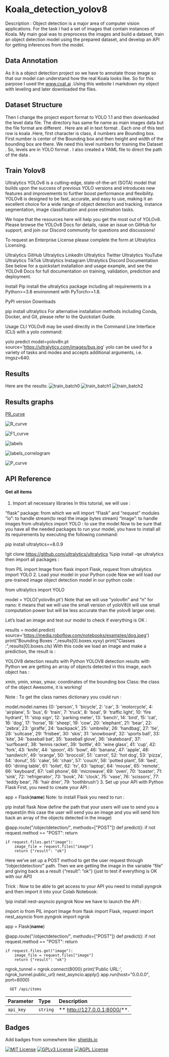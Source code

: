# Koala_detection_yolov8
Description : Object detection is a major area of computer vision applications. For the task I had a set of images that contain instances of Koala. My main goal was  to preprocess the images and build a dataset, train an object detection model using the prepared dataset, and develop an API for getting inferences from the model.
## Data Annotation

 As it is a object detection project so we have to annotate those image so that our model can understand how the real Koala looks like. So for this parpose I used the www.cvat.ai .Using this website I markdown my object with leveling and later downloaded the files.   
## Dataset Structure 

Then I change the project export format to YOLO 1.1 and then downloaded the level data file. The directory has same fie name as main images data but the file format are different . Here are all in text format . Each one of this text row is koala .Here, first character is class, 4 numbers are Bounding box. First number is center of the Bounding box and then height and width of the bounding box are there. We need this level numbers for training the Dataset . So, levels are in YOLO format .  I also created a YAML file to direct the path of the data .
## Train Yolov8

Ultralytics YOLOv8 is a cutting-edge, state-of-the-art (SOTA) model that builds upon the success of previous YOLO versions and introduces new features and improvements to further boost performance and flexibility. YOLOv8 is designed to be fast, accurate, and easy to use, making it an excellent choice for a wide range of object detection and tracking, instance segmentation, image classification and pose estimation tasks.

We hope that the resources here will help you get the most out of YOLOv8. Please browse the YOLOv8 Docs for details, raise an issue on GitHub for support, and join our Discord community for questions and discussions!

To request an Enterprise License please complete the form at Ultralytics Licensing.



Ultralytics GitHub  Ultralytics LinkedIn  Ultralytics Twitter  Ultralytics YouTube  Ultralytics TikTok  Ultralytics Instagram  Ultralytics Discord
Documentation
See below for a quickstart installation and usage example, and see the YOLOv8 Docs for full documentation on training, validation, prediction and deployment.

Install
Pip install the ultralytics package including all requirements in a Python>=3.8 environment with PyTorch>=1.8.

PyPI version Downloads

pip install ultralytics
For alternative installation methods including Conda, Docker, and Git, please refer to the Quickstart Guide.

Usage
CLI
YOLOv8 may be used directly in the Command Line Interface (CLI) with a yolo command:

yolo predict model=yolov8n.pt source='https://ultralytics.com/images/bus.jpg'
yolo can be used for a variety of tasks and modes and accepts additional arguments, i.e. imgsz=640.

## Results

Here are the results:
![train_batch0](https://github.com/Radit1234/Koala_detection_yolov8/assets/48798988/d16698cb-878c-4c04-ae16-133f930838b0)
![train_batch1](https://github.com/Radit1234/Koala_detection_yolov8/assets/48798988/709d30f3-23f2-4a09-b716-568a83f8b79f)
![train_batch2](https://github.com/Radit1234/Koala_detection_yolov8/assets/48798988/0d722df9-836c-4a64-b57c-aa76c631e9d9)


## Results graphs

[PR_curve](https://github.com/Radit1234/Koala_detection_yolov8/assets/48798988/a5abfb1f-dcb8-44a6-b322-6fd1ab80c2b1)

![R_curve](https://github.com/Radit1234/Koala_detection_yolov8/assets/48798988/f65a7640-5d28-4777-820f-36164943b8e7)

![F1_curve](https://github.com/Radit1234/Koala_detection_yolov8/assets/48798988/c1b22037-23df-4bf5-99e0-b4cb95a61e0c)

![labels](https://github.com/Radit1234/Koala_detection_yolov8/assets/48798988/9785b3ad-f6a0-4820-8b68-ce22bc83333a)

![labels_correlogram](https://github.com/Radit1234/Koala_detection_yolov8/assets/48798988/48bccc9f-bc8f-42e1-9c7a-f2bcb4491fc5)

![P_curve](https://github.com/Radit1234/Koala_detection_yolov8/assets/48798988/01386e0a-8a1e-413b-9a7f-e4be2b689165)

## API Reference

#### Get all items

1. Import all necessary libraries
In this tutorial, we will use :

“flask” package: from which we will import “Flask” and “request” modules
“io”: to handle stream(to reqd the image bytes stream)
“Image”: to handle images
from ultralytics import YOLO : to use the model
Now to be sure that you have all the needed packages to run your model, you have to install all its requirements by executing the following command:

pip install ultralytics==8.0.9

!git clone https://github.com/ultralytics/ultralytics
%pip install -qe ultralytics
then import all packages :

from PIL import Image
from flask import Flask, request
from ultralytics import YOLO
2. Load your model in your Python code
Now we will load our pre-trained image object detection model in our python code :

from ultralytics import YOLO

model = YOLO('yolov8n.pt')
Note that we will use “yolov8n” and “n” for nano: it means that we will use the small version of yoloV8(it will use small computation power but will be less accurate than the yolov8 larger one).

Let’s load an image and test our model to check if everything is OK :

results = model.predict(
   source='https://media.roboflow.com/notebooks/examples/dog.jpeg')
print("Bounding Boxes :",results[0].boxes.xyxy)
print("Classes :",results[0].boxes.cls)
With this code we load an image and make a prediction, the result is :

YOLOV8 detection results with Python
YOLOV8 detection results with Python
we are getting an array of objects detected in this image, each object has :

xmin, ymin, xmax, ymax: coordinates of the bounding box
Class: the class of the object
Awesome, it is working!

Note : To get the class names dictionary you could run :

model.model.names
{0: 'person',
 1: 'bicycle',
 2: 'car',
 3: 'motorcycle',
 4: 'airplane',
 5: 'bus',
 6: 'train',
 7: 'truck',
 8: 'boat',
 9: 'traffic light',
 10: 'fire hydrant',
 11: 'stop sign',
 12: 'parking meter',
 13: 'bench',
 14: 'bird',
 15: 'cat',
 16: 'dog',
 17: 'horse',
 18: 'sheep',
 19: 'cow',
 20: 'elephant',
 21: 'bear',
 22: 'zebra',
 23: 'giraffe',
 24: 'backpack',
 25: 'umbrella',
 26: 'handbag',
 27: 'tie',
 28: 'suitcase',
 29: 'frisbee',
 30: 'skis',
 31: 'snowboard',
 32: 'sports ball',
 33: 'kite',
 34: 'baseball bat',
 35: 'baseball glove',
 36: 'skateboard',
 37: 'surfboard',
 38: 'tennis racket',
 39: 'bottle',
 40: 'wine glass',
 41: 'cup',
 42: 'fork',
 43: 'knife',
 44: 'spoon',
 45: 'bowl',
 46: 'banana',
 47: 'apple',
 48: 'sandwich',
 49: 'orange',
 50: 'broccoli',
 51: 'carrot',
 52: 'hot dog',
 53: 'pizza',
 54: 'donut',
 55: 'cake',
 56: 'chair',
 57: 'couch',
 58: 'potted plant',
 59: 'bed',
 60: 'dining table',
 61: 'toilet',
 62: 'tv',
 63: 'laptop',
 64: 'mouse',
 65: 'remote',
 66: 'keyboard',
 67: 'cell phone',
 68: 'microwave',
 69: 'oven',
 70: 'toaster',
 71: 'sink',
 72: 'refrigerator',
 73: 'book',
 74: 'clock',
 75: 'vase',
 76: 'scissors',
 77: 'teddy bear',
 78: 'hair drier',
 79: 'toothbrush'}
3. Set up your API with Python Flask
First, you need to create your API :

app = Flask(__name__)
Note: to install Flask you need to run :

pip install flask
Now define the path that your users will use to send you a request(in this case the user will send you an image and you will send him back an array of the objects detected in the image)

@app.route("/objectdetection/", methods=["POST"])
def predict():
    if not request.method == "POST":
        return

    if request.files.get("image"):
        image_file = request.files["image"]
        return {"result": "ok"}
Here we’ve set up a POST method to get the user request through “/objectdetection/” path. Then we are getting the image in the variable “file” and giving back as a result {“result”: “ok”} (just to test if everything is OK with our API)

Trick : Now to be able to get access to your API you need to install pyngrok and then import it into your Colab Notebook:

!pip install nest-asyncio pyngrok
Now we have to launch the API :

import io
from PIL import Image
from flask import Flask, request
import nest_asyncio
from pyngrok import ngrok

app = Flask(__name__)

@app.route("/objectdetection/", methods=["POST"])
def predict():
    if not request.method == "POST":
        return

    if request.files.get("image"):
        image_file = request.files["image"]
        return {"result": "ok"}


ngrok_tunnel = ngrok.connect(8000)
print('Public URL:', ngrok_tunnel.public_url)
nest_asyncio.apply()
app.run(host="0.0.0.0", port=8000)

```http
  GET /api/items
```

| Parameter | Type     | Description                |
| :-------- | :------- | :------------------------- |
| `api_key` | `string` | ** http://127.0.0.1:8000/**.  |

## Badges

Add badges from somewhere like: [shields.io](https://shields.io/)

[![MIT License](https://img.shields.io/badge/License-MIT-green.svg)](https://choosealicense.com/licenses/mit/)
[![GPLv3 License](https://img.shields.io/badge/License-GPL%20v3-yellow.svg)](https://opensource.org/licenses/)
[![AGPL License](https://img.shields.io/badge/license-AGPL-blue.svg)](http://www.gnu.org/licenses/agpl-3.0)






